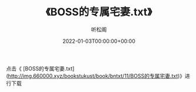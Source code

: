 ﻿---
title:  《BOSS的专属宅妻.txt》
date:   2022-01-03T00:00:00+00:00
author: 听松阁
layout: post
permalink: /BOSS的专属宅妻/
categories: 小说
tags: [小说]
---

点击《 [BOSS的专属宅妻.txt](<a href="http://img.660000.xyz/bookstukust/book/bntxt/11/BOSS" target=_blank>http://img.660000.xyz/bookstukust/book/bntxt/11/BOSS的专属宅妻.txt)》进行下载